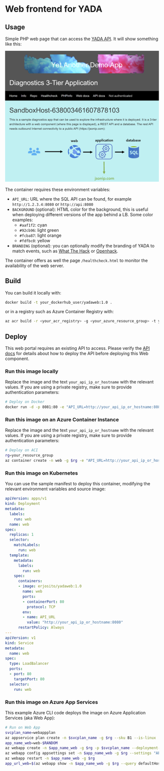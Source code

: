 # Web frontend for YADA

## Usage

Simple PHP web page that can access the [YADA API](../api/README.md). It will show something like this:

![web](./homepage_screenshot.png)

The container requires these environment variables:

* `API_URL`: URL where the SQL API can be found, for example `http://1.2.3.4:8080` or `http://api:8080`
* `BACKGROUND` (optional): HTML color for the background, this is useful when deploying different versions of the app behind a LB. Some color examples:
  * `#aaf1f2`: cyan
  * `#92cb96`: light green
  * `#fcba87`: light orange
  * `#fdfbc0`: yellow
* `BRANDING` (optional): you can optionally modify the branding of YADA to match events, such as [What The Hack](https://aka.ms/wth) or [Openhack](https://openhack.microsoft.com).

The container offers as well the page `/healthcheck.html` to monitor the availability of the web server.

## Build

 You can build it locally with:

```bash
docker build -t your_dockerhub_user/yadaweb:1.0 .
```

or in a registry such as Azure Container Registry with:

```bash
az acr build -r <your_acr_registry> -g <your_azure_resource_group> -t yadaweb:1.0 .
```

## Deploy

This web portal requires an existing API to access. Please verify the [API docs](../api/README.md) for details about how to deploy the API before deploying this Web component.

### Run this image locally

Replace the image and the text `your_api_ip_or_hostname` with the relevant values. If you are using a private registry, make sure to provide authentication parameters:

```bash
# Deploy on Docker
docker run -d -p 8081:80 -e "API_URL=http://your_api_ip_or_hostname:8080" --name web erjosito/yadaweb:1.0
```

### Run this image on an Azure Container Instance

Replace the image and the text `your_api_ip_or_hostname` with the relevant values. If you are using a private registry, make sure to provide authentication parameters:

```bash
# Deploy on ACI
rg=your_resource_group
az container create -n web -g $rg -e "API_URL=http://your_api_ip_or_hostname:8080" --image erjosito/yadaweb:1.0 --ip-address public --ports 80
```

### Run this image on Kubernetes

You can use the sample manifest to deploy this container, modifying the relevant environment variables and source image:

```yml
apiVersion: apps/v1
kind: Deployment
metadata:
  labels:
    run: web
  name: web
spec:
  replicas: 1
  selector:
    matchLabels:
      run: web
  template:
    metadata:
      labels:
        run: web
    spec:
      containers:
      - image: erjosito/yadaweb:1.0
        name: web
        ports:
        - containerPort: 80
          protocol: TCP
        env:
        - name: API_URL
          value: "http://your_api_ip_or_hostname:8080"
      restartPolicy: Always
---
apiVersion: v1
kind: Service
metadata:
  name: web
spec:
  type: LoadBalancer
  ports:
  - port: 80
    targetPort: 80
  selector:
    run: web
```

### Run this image on Azure App Services

This example Azure CLI code deploys the image on Azure Application Services (aka Web App):

```bash
# Run on Web App
svcplan_name=webappplan
az appservice plan create -n $svcplan_name -g $rg --sku B1 --is-linux
app_name_web=web-$RANDOM
az webapp create -n $app_name_web -g $rg -p $svcplan_name --deployment-container-image-name erjosito/yadaweb:1.0
az webapp config appsettings set -n $app_name_web -g $rg --settings "API_URL=http://your_api_ip_or_hostname:8080"
az webapp restart -n $app_name_web -g $rg
app_url_web=$(az webapp show -n $app_name_web -g $rg --query defaultHostName -o tsv) && echo $app_url_web
```
